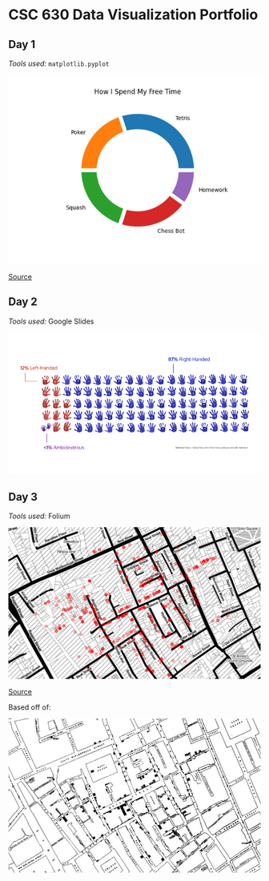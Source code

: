 # CSC 630 Data Visualization Portfolio

## Day 1

*Tools used:* `matplotlib.pyplot`

<p align="center">
    <img src="creations/01_part_to_whole.png" width="800">
</p>

[Source](https://github.com/willwin4sure/CSC_630_Data_Visualization/blob/main/code/01_part_to_whole.py)

## Day 2

*Tools used:* Google Slides

<p align="center">
    <img src="creations/02_pictogram.png" width="800">
</p>

## Day 3

*Tools used:* Folium

<p align="center">
    <img src="creations/03_historical.PNG" width="800">
</p>

[Source](https://github.com/willwin4sure/CSC_630_Data_Visualization/blob/main/code/03_historical.py)

Based off of:

<p align="center">
    <img src="creations/03_historical_orig.jpg" width="800">
</p>